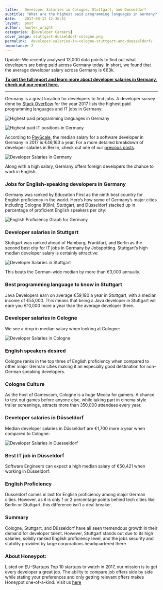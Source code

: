 ```yaml
---
title:   Developer Salaries in Cologne, Stuttgart, and Düsseldorf
subtitle: "What are the highest paid programming languages in Germany? What is the median salary for developers in Germany? And what are the average salaries for programmers based in Cologne, Stuttgart and Düsseldorf?"
date:    2017-08-17 12:36:51
layout:  post
author:  hunter_wright
categories: [Developer Careers]
cover_image: stuttgart-dusseldorf-cologne.png
permalink:  developer-salaries-in-cologne-stuttgart-and-duesseldorf/
importance: 2
---
```


Update: We recently analysed 13,000 data points to find out what developers are being paid across Germany today. In short, we found that the average developer salary across Germany is €63k.

**[To get the full report and learn more about developer salaries in Germany, check out our report here.](https://cult.honeypot.io/developer-salary-report-2021/developer-salaries-germany-2021)**

* * *

Germany is a great location for developers to find jobs. A developer survey done by [Stack Overflow](https://www.quora.com/What-is-the-most-popular-programming-language-in-Berlin-or-Germany-Ruby-Node) for the year 2017 lists the highest paid programming languages and IT jobs in Germany:

![Highest paid programming languages in Germany](/assets/images/by-prog-language-salary.png)


![Highest paid IT positions in Germany](/assets/images/by-position-salary.png)

According to [PayScale](http://www.payscale.com/research/DE/Job=Software_Developer/Salary), the median salary for a software developer in Germany in 2017 is €46,163 a year. For a more detailed breakdown of developer salaries in Berlin, check out one of our [previous posts](https://blog.honeypot.io/how-much-does-a-developer-earn-in-berlin/). 

![Developer Salaries in Germany](/assets/images/dev-germany-median-salary.png)

Along with a high salary, Germany offers foreign developers the chance to work in English. 

### Jobs for English-speaking developers in Germany 

Germany was ranked by Education First as the ninth best country for English proficiency in the world. Here’s how some of Germany’s major cities including Cologne (Köln), Stuttgart, and Düsseldorf stacked up in percentage of proficient English speakers per city:

![English Proficiency Graph for Germany](/assets/images/english-proficiency-germany.png)

### Developer salaries in Stuttgart

Stuttgart was ranked ahead of Hamburg, Frankfurt, and Berlin as the second  best city for IT jobs in Germany by Jobspotting. Stuttgart’s high median developer salary is certainly attractive:

![Developer Salaries in Stuttgart](/assets/images/dev-stuttgart-median-salary.png)

This beats the German-wide median by more than €3,000 annually. 


### Best programming language to know in Stuttgart

Java Developers earn on average €59,180 a year in Stuttgart, with a median income of €55,000. This means that being a Java developer in Stuttgart will earn you €10,000 more a year than the average developer there.


### Developer salaries in Cologne

We see a drop in median salary when looking at Cologne:

![Developer Salaries in Cologne](/assets/images/dev-cologne-median-salary.png)

### English speakers desired

Cologne ranks in the top three of English proficiency when compared to other major German cities making it an especially good destination for non-German speaking developers.

### Cologne Culture

As the host of Gamescom, Cologne is a huge Mecca for gamers. A chance to test out games before anyone else, while taking part in cinema style trailer screenings, attracts more than 350,000 attendees every year.


### Developer salaries in Düsseldorf

Median developer salaries in Düsseldorf are €1,700 more a year when compared to Cologne:

![Developer Salaries in Duesseldorf](/assets/images/dev-duesseldorf-median-salary.png)

### Best IT job in Düsseldorf

Software Engineers can expect a high median salary of €50,421 when working in Düsseldorf. 

### English Proficiency 

Düsseldorf comes in last for English proficiency among major German cities. However, as it is only 1 or 2 percentage points behind tech cities like Berlin or Stuttgart, this difference isn’t a deal breaker. 


### Summary 

Cologne, Stuttgart, and Düsseldorf have all seen tremendous growth in their demand for developer talent. However, Stuttgart stands out due to its high salaries, solidly ranked English proficiency level, and the jobs security and stability provided by large corporations headquartered there. 


### About Honeypot: 

Listed on EU-Startups Top 10 startups to watch in 2017, our mission is to get every developer a great job. The ability to compare job offers side by side while stating your preferences and only getting relevant offers makes Honeypot one-of-a-kind. Visit us [here](https://www.honeypot.io/pages/how_it_works)




